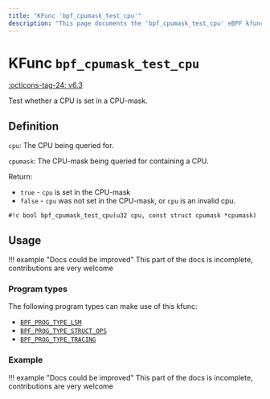```yaml
---
title: "KFunc 'bpf_cpumask_test_cpu'"
description: "This page documents the 'bpf_cpumask_test_cpu' eBPF kfunc, including its definition, usage, program types that can use it, and examples."
---
```

# KFunc `bpf_cpumask_test_cpu`

<!-- [FEATURE_TAG](bpf_cpumask_test_cpu) -->
[:octicons-tag-24: v6.3](https://github.com/torvalds/linux/commit/516f4d3397c9e90f4da04f59986c856016269aa1)
<!-- [/FEATURE_TAG] -->

Test whether a CPU is set in a CPU-mask.

## Definition

`cpu`: The CPU being queried for.

`cpumask`: The CPU-mask being queried for containing a CPU.

Return:
* `true`  - `cpu` is set in the CPU-mask
* `false` - `cpu` was not set in the CPU-mask, or `cpu` is an invalid cpu.


<!-- [KFUNC_DEF] -->
`#!c bool bpf_cpumask_test_cpu(u32 cpu, const struct cpumask *cpumask)`
<!-- [/KFUNC_DEF] -->

## Usage

!!! example "Docs could be improved"
    This part of the docs is incomplete, contributions are very welcome

### Program types

The following program types can make use of this kfunc:

<!-- [KFUNC_PROG_REF] -->
- [`BPF_PROG_TYPE_LSM`](../program-type/BPF_PROG_TYPE_LSM.md)
- [`BPF_PROG_TYPE_STRUCT_OPS`](../program-type/BPF_PROG_TYPE_STRUCT_OPS.md)
- [`BPF_PROG_TYPE_TRACING`](../program-type/BPF_PROG_TYPE_TRACING.md)
<!-- [/KFUNC_PROG_REF] -->

### Example

!!! example "Docs could be improved"
    This part of the docs is incomplete, contributions are very welcome


